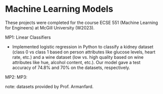 # Machine Learning Models

These projects were completed for the course ECSE 551 (Machine Learning for Engineers) at McGill University (W2023). 

MP1: Linear Classifiers
- Implemented logistic regression in Python to classify a kidney dataset (class 0 vs class 1 based on person attributes like glucose levels, heart rate, etc.) and a wine dataset (low vs. high quality based on wine attributes like hue, alcohol content, etc.). Our model gave a test accuracy of 74.8% and 70% on the datasets, respectively. 
  
MP2: 
MP3: 

note: datasets provided by Prof. Armanfard. 
